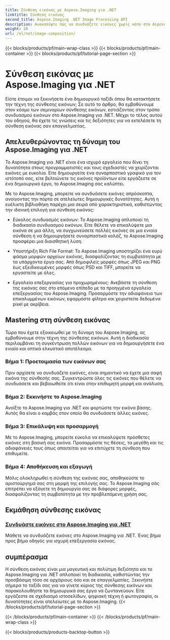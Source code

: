 ```yaml
---
title: Σύνθεση εικόνας με Aspose.Imaging για .NET
linktitle: Σύνθεση εικόνας
second_title: Aspose.Imaging .NET Image Processing API
description: Ανακαλύψτε πώς να συνδυάζετε εικόνες χωρίς κόπο στο Aspose.Imaging για .NET με τα αναλυτικά μας σεμινάρια. Αυξήστε τις δεξιότητές σας στην επεξεργασία εικόνας σήμερα!
weight: 20
url: /el/net/image-composition/
---
```


{{< blocks/products/pf/main-wrap-class >}}
{{< blocks/products/pf/main-container >}}
{{< blocks/products/pf/tutorial-page-section >}}

# Σύνθεση εικόνας με Aspose.Imaging για .NET


Είστε έτοιμοι να ξεκινήσετε ένα δημιουργικό ταξίδι όπου θα κατακτήσετε την τέχνη της σύνθεσης εικόνων; Σε αυτό το άρθρο, θα εμβαθύνουμε στον κόσμο των σεμιναρίων σύνθεσης εικόνων, εστιάζοντας στον τρόπο συνδυασμού εικόνων στο Aspose.Imaging για .NET. Μέχρι το τέλος αυτού του οδηγού, θα έχετε τις γνώσεις και τις δεξιότητες για να εκτελέσετε τη σύνθεση εικόνας σαν επαγγελματίας.

## Απελευθερώνοντας τη δύναμη του Aspose.Imaging για .NET

Το Aspose.Imaging για .NET είναι ένα ισχυρό εργαλείο που δίνει τη δυνατότητα στους προγραμματιστές και τους σχεδιαστές να χειρίζονται εικόνες με ευκολία. Είτε δημιουργείτε ένα συναρπαστικό γραφικό για τον ιστότοπό σας, είτε βελτιώνετε τις εικόνες προϊόντων είτε εργάζεστε σε ένα δημιουργικό έργο, το Aspose.Imaging σας καλύπτει.

Με το Aspose.Imaging, μπορείτε να συνδυάσετε εικόνες απρόσκοπτα, ανοίγοντας την πόρτα σε ατελείωτες δημιουργικές δυνατότητες. Αυτή η ευέλικτη βιβλιοθήκη παρέχει μια σειρά από χαρακτηριστικά, καθιστώντας την ιδανική επιλογή για σύνθεση εικόνας:

- Εύκολος συνδυασμός εικόνων: Το Aspose.Imaging απλοποιεί τη διαδικασία συνδυασμού εικόνων. Είτε θέλετε να επικαλύψετε μια εικόνα σε μια άλλη, να συγχωνεύσετε πολλές εικόνες σε μια ενιαία σύνθεση ή να δημιουργήσετε συναρπαστικά κολάζ, το Aspose.Imaging προσφέρει μια διαισθητική λύση.

- Υποστήριξη Rich File Format: Το Aspose.Imaging υποστηρίζει ένα ευρύ φάσμα μορφών αρχείων εικόνας, διασφαλίζοντας τη συμβατότητα με τα υπάρχοντα έργα σας. Από δημοφιλείς μορφές όπως JPEG και PNG έως εξειδικευμένες μορφές όπως PSD και TIFF, μπορείτε να εργαστείτε με όλες.

- Εργαλεία επεξεργασίας για προχωρημένους: Ανεβάστε τη σύνθεση της εικόνας σας στο επόμενο επίπεδο με τα προηγμένα εργαλεία επεξεργασίας του Aspose.Imaging. Προσαρμόστε την αδιαφάνεια των επικαλυμμένων εικόνων, εφαρμόστε φίλτρα και χειριστείτε δεδομένα pixel με ακρίβεια.

## Mastering στη σύνθεση εικόνας

Τώρα που έχετε εξοικειωθεί με τη δύναμη του Aspose.Imaging, ας εμβαθύνουμε στην τέχνη της σύνθεσης εικόνων. Αυτή η διαδικασία περιλαμβάνει τη συγκέντρωση πολλών εικόνων για να δημιουργήσετε ένα ενιαίο και οπτικά ελκυστικό αποτέλεσμα.

### Βήμα 1: Προετοιμασία των εικόνων σας

Πριν αρχίσετε να συνδυάζετε εικόνες, είναι σημαντικό να έχετε μια σαφή εικόνα της σύνθεσής σας. Συγκεντρώστε όλες τις εικόνες που θέλετε να συνδυάσετε και βεβαιωθείτε ότι είναι στην επιθυμητή μορφή και ανάλυση.

### Βήμα 2: Εκκινήστε το Aspose.Imaging

Ανοίξτε το Aspose.Imaging για .NET και φορτώστε την εικόνα βάσης. Αυτός θα είναι ο καμβάς στον οποίο θα συνδυάσετε άλλες εικόνες.

### Βήμα 3: Επικάλυψη και προσαρμογή

Με το Aspose.Imaging, μπορείτε εύκολα να επικαλύψετε πρόσθετες εικόνες στη βασική σας εικόνα. Προσαρμόστε τις θέσεις, τα μεγέθη και τις αδιαφάνειές τους όπως απαιτείται για να επιτύχετε τη σύνθεση που επιθυμείτε.

### Βήμα 4: Αποθήκευση και εξαγωγή

Μόλις ολοκληρωθεί η σύνθεση της εικόνας σας, αποθηκεύστε το αριστούργημά σας στη μορφή της επιλογής σας. Το Aspose.Imaging σάς επιτρέπει να εξάγετε τη δημιουργία σας σε διάφορες μορφές, διασφαλίζοντας τη συμβατότητα με την προβλεπόμενη χρήση σας.

## Εκμάθηση σύνθεσης εικόνας
### [Συνδυάστε εικόνες στο Aspose.Imaging για .NET](./combine-images/)
Μάθετε να συνδυάζετε εικόνες στο Aspose.Imaging για .NET. Ένας βήμα προς βήμα οδηγός για ισχυρή επεξεργασία εικόνας.

## συμπέρασμα

Η σύνθεση εικόνας είναι μια μαγευτική και πολύτιμη δεξιότητα και το Aspose.Imaging για .NET απλοποιεί τη διαδικασία, καθιστώντας την προσβάσιμη τόσο σε αρχάριους όσο και σε επαγγελματίες. Ξεκινήστε σήμερα το ταξίδι σας για να γίνετε κύριος της σύνθεσης εικόνων και παρακολουθήστε τα δημιουργικά σας έργα να ζωντανεύουν. Είτε εργάζεστε σε σχεδιασμό ιστοσελίδων, ψηφιακή τέχνη ή φωτογραφία, οι δυνατότητες είναι ατελείωτες με το Aspose.Imaging.
{{< /blocks/products/pf/tutorial-page-section >}}

{{< /blocks/products/pf/main-container >}}
{{< /blocks/products/pf/main-wrap-class >}}

{{< blocks/products/products-backtop-button >}}
